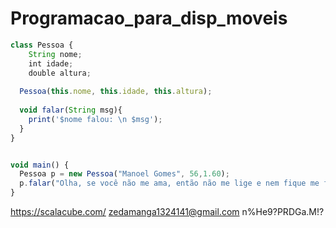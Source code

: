 # Programacao_para_disp_moveis

```javascript
class Pessoa {
    String nome;
    int idade;
    double altura;
  
  Pessoa(this.nome, this.idade, this.altura);
  
  void falar(String msg){
    print('$nome falou: \n $msg');
  }
}


void main() {
  Pessoa p = new Pessoa("Manoel Gomes", 56,1.60);
  p.falar("Olha, se você não me ama, então não me lige e nem fique me fazendo queixa..");
}
```

https://scalacube.com/
zedamanga1324141@gmail.com
n%He9?PRDGa.M!?
